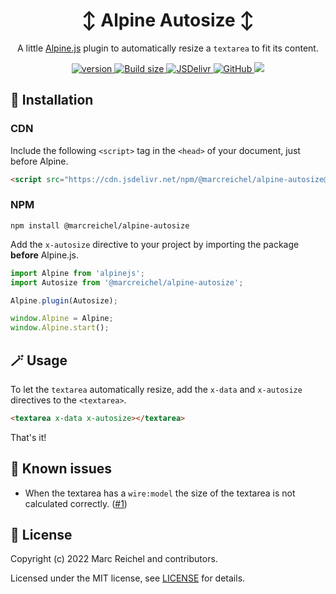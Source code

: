 <h1 align="center">↕️ Alpine Autosize ↕️</h1>

<p align="center">
  A little <a href="https://alpinejs.dev">Alpine.js</a> plugin to automatically resize a <code>textarea</code> to fit its content.
</p>

<p align="center">
  <a href="https://www.npmjs.com/package/@marcreichel/alpine-autosize">
    <img src="https://img.shields.io/github/v/tag/marcreichel/alpine-autosize?label=version" alt="version">
  </a>
  <a href="https://www.npmjs.com/package/@marcreichel/alpine-autosize">
    <img src="https://img.badgesize.io/marcreichel/alpine-autosize/main/dist/alpine-autosize.js.svg?compression=gzip&color=green" alt="Build size">
  </a>
  <a href="https://www.jsdelivr.com/package/npm/@marcreichel/alpine-autosize">
    <img src="https://data.jsdelivr.com/v1/package/npm/@marcreichel/alpine-autosize/badge?style=rounded" alt="JSDelivr">
  </a>
  <a href="https://www.npmjs.com/package/@marcreichel/alpine-autosize">
    <img alt="GitHub" src="https://img.shields.io/github/license/marcreichel/alpine-autosize">
  </a>
  <a href="https://gitmoji.dev/">
    <img src="https://img.shields.io/badge/gitmoji-%20😜%20😍-FFDD67.svg">
  </a>
</p>

## 🚀 Installation

### CDN

Include the following `<script>` tag in the `<head>` of your document, just before Alpine.

```html
<script src="https://cdn.jsdelivr.net/npm/@marcreichel/alpine-autosize@latest/dist/alpine-autosize.min.js" defer></script>
```

### NPM

```shell
npm install @marcreichel/alpine-autosize
```

Add the `x-autosize` directive to your project by importing the package **before** Alpine.js.

```js
import Alpine from 'alpinejs';
import Autosize from '@marcreichel/alpine-autosize';

Alpine.plugin(Autosize);

window.Alpine = Alpine;
window.Alpine.start();
```

## 🪄 Usage

To let the `textarea` automatically resize, add the `x-data` and `x-autosize` directives to the `<textarea>`.

```html
<textarea x-data x-autosize></textarea>
```

That's it!

## 🐛 Known issues

- When the textarea has a `wire:model` the size of the textarea is not calculated correctly. ([#1](https://github.com/marcreichel/alpine-autosize/issues/1))

## 📄 License

Copyright (c) 2022 Marc Reichel and contributors.

Licensed under the MIT license, see [LICENSE](LICENSE) for details.
